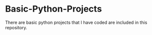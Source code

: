 # Basic-Python-Projects
There are basic python projects that I have coded are included in this repository.

